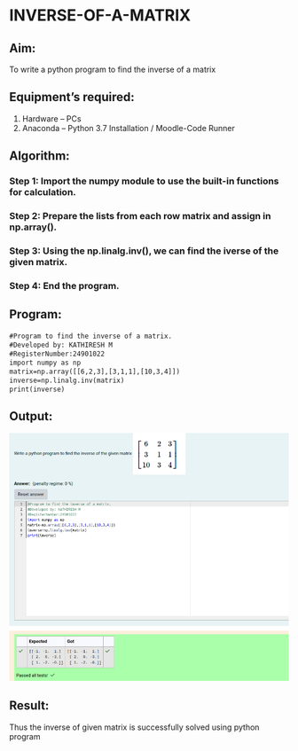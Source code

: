 # INVERSE-OF-A-MATRIX
## Aim:
To write a python program to find the inverse of a matrix
## Equipment’s required:
1. 	Hardware – PCs
2. 	Anaconda – Python 3.7 Installation / Moodle-Code Runner
## Algorithm:
### Step 1: Import the numpy module to use the built-in functions for calculation.
### Step 2: Prepare the lists from each row matrix and assign in np.array().
### Step 3: Using the np.linalg.inv(), we can find the iverse of the given matrix.
### Step 4: End the program.

## Program:
`````
#Program to find the inverse of a matrix.
#Developed by: KATHIRESH M
#RegisterNumber:24901022
import numpy as np
matrix=np.array([[6,2,3],[3,1,1],[10,3,4]])
inverse=np.linalg.inv(matrix)
print(inverse)
`````
## Output:
![Output](output3.png)
## Result:
Thus the inverse of given matrix is successfully solved using python program

